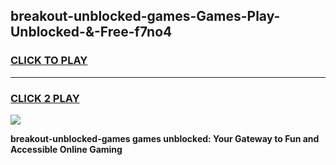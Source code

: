 
## breakout-unblocked-games-Games-Play-Unblocked-&-Free-f7no4
<h3>
<a href="https://premium76.site?title=breakout-unblocked-games&ref=24A">CLICK TO PLAY</a></h3>
<hr>

<h3>
<a href="https://premium76.site?title=breakout-unblocked-games&ref=24A">CLICK 2 PLAY</a>
  
</h3>

<a href="https://premium76.site?title=breakout-unblocked-games&ref=24A"><img src="https://clearcache.store/games.png"></a>


**breakout-unblocked-games games unblocked: Your Gateway to Fun and Accessible Online Gaming**
